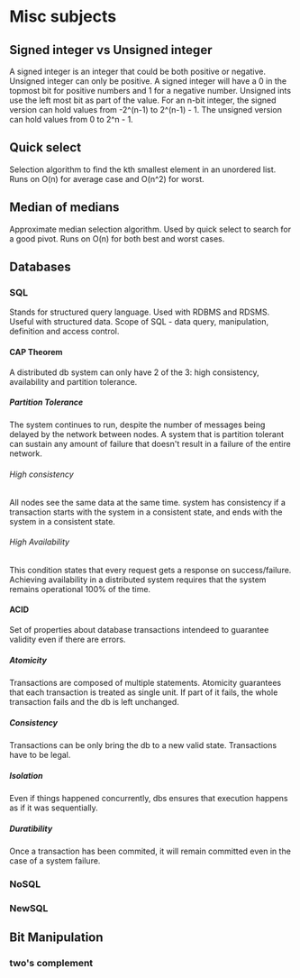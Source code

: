 # Misc subjects

## Signed integer vs Unsigned integer

A signed integer is an integer that could be both positive or negative. Unsigned integer can only be positive. A signed integer will have a 0 in the topmost bit for positive numbers and 1 for a negative number. Unsigned ints use the left most bit as part of the value. For an n-bit integer, the signed version can hold values from -2^(n-1) to 2^(n-1) - 1. The unsigned version can hold values from 0 to 2^n - 1.

## Quick select

Selection algorithm to find the kth smallest element in an unordered list. Runs on O(n) for average case and O(n^2) for worst.

## Median of medians

Approximate median selection algorithm. Used by quick select to search for a good pivot. Runs on O(n) for both best and worst cases.

## Databases

### SQL

Stands for structured query language. Used with RDBMS and RDSMS. Useful with structured data. Scope of SQL - data query, manipulation, definition and access control.

#### CAP Theorem

A distributed db system can only have 2 of the 3: high consistency, availability and partition tolerance.

##### Partition Tolerance

The system continues to run, despite the number of messages being delayed by the network between nodes. A system that is partition tolerant can sustain any amount of failure that doesn't result in a failure of the entire network.

###### High consistency

All nodes see the same data at the same time. system has consistency if a transaction starts with the system in a consistent state, and ends with the system in a consistent state.

###### High Availability

This condition states that every request gets a response on success/failure. Achieving availability in a distributed system requires that the system remains operational 100% of the time.

#### ACID

Set of properties about database transactions intendeed to guarantee validity even if there are errors.

##### Atomicity

Transactions are composed of multiple statements. Atomicity guarantees that each transaction is treated as single unit. If part of it fails, the whole transaction fails and the db is left unchanged.

##### Consistency

Transactions can be only bring the db to a new valid state. Transactions have to be legal.

##### Isolation

Even if things happened concurrently, dbs ensures that execution happens as if it was sequentially.

##### Duratibility

Once a transaction has been commited, it will remain committed even in the case of a system failure.

### NoSQL

### NewSQL

## Bit Manipulation

### two's complement